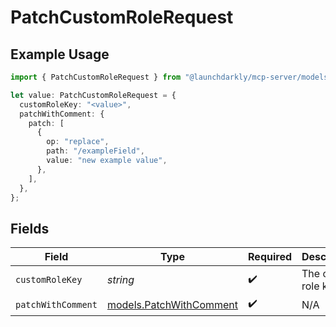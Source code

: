 # PatchCustomRoleRequest

## Example Usage

```typescript
import { PatchCustomRoleRequest } from "@launchdarkly/mcp-server/models/operations";

let value: PatchCustomRoleRequest = {
  customRoleKey: "<value>",
  patchWithComment: {
    patch: [
      {
        op: "replace",
        path: "/exampleField",
        value: "new example value",
      },
    ],
  },
};
```

## Fields

| Field                                                       | Type                                                        | Required                                                    | Description                                                 |
| ----------------------------------------------------------- | ----------------------------------------------------------- | ----------------------------------------------------------- | ----------------------------------------------------------- |
| `customRoleKey`                                             | *string*                                                    | :heavy_check_mark:                                          | The custom role key                                         |
| `patchWithComment`                                          | [models.PatchWithComment](../../models/patchwithcomment.md) | :heavy_check_mark:                                          | N/A                                                         |